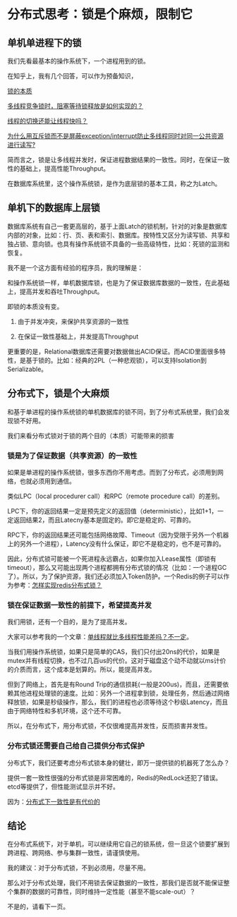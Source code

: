 # 分布式思考：锁是个麻烦，限制它

## 单机单进程下的锁

我们先看最基本的操作系统下，一个进程用到的锁。

在知乎上，我有几个回答，可以作为预备知识，

[锁的本质](https://www.zhihu.com/question/461351872/answer/1930585878)

[多线程竞争锁时，阻塞等待锁释放是如何实现的？](https://www.zhihu.com/question/461385626/answer/1911994921)

[线程的切换还能让线程快吗？](https://www.zhihu.com/question/453408768/answer/1847958654)

[为什么用互斥锁而不是屏蔽exception/interrupt防止多线程同时对同一公共资源进行读写?](https://www.zhihu.com/question/452878311/answer/1819897531)

简而言之，锁是让多线程并发时，保证进程数据结果的一致性。同时，在保证一致性的基础上，提高性能Throughput。

在数据库系统里，这个操作系统锁，是作为底层锁的基本工具，称之为Latch。

## 单机下的数据库上层锁

数据库系统有自己一套更高层的，基于上面Latch的锁机制，针对的对象是数据库内部的对象，比如：行、页、表和索引、数据库。按特性又区分为读写锁、共享和独占锁、意向锁。也具有操作系统锁不具备的一些高级特性，比如：死锁的监测和恢复。

我不是一个这方面有经验的程序员，我的理解是：

和操作系统锁一样，单机数据库锁，也是为了保证数据库数据的一致性，在此基础上，提高并发和吞吐Throughput。

即锁的本质没有变。

1. 由于并发冲突，来保护共享资源的一致性

2. 在保证一致性基础上，并发提高Throughput

更重要的是，Relational数据库还需要对数据做出ACID保证。而ACID里面很多特性，是基于锁的。比如：经典的2PL（一种悲观锁），可以支持Isolation到Serializable。

## 分布式下，锁是个大麻烦

和基于单进程的操作系统锁的单机数据库的锁不同，到了分布式系统里，我们会发现锁不好用。

我们来看分布式锁对于锁的两个目的（本质）可能带来的损害

### 锁是为了保证数据（共享资源）的一致性

如果是单进程的操作系统锁，很多东西你不用考虑。而到了分布式，必须用到网络，也就必须用到通信。

类似LPC（local procedurer call）和RPC（remote procedure call）的差别。

LPC下，你的返回结果一定是预先定义的返回值（deterministic），比如1+1，一定返回结果2，而且Latecny基本是固定的。即它是稳定的、可靠的。

RPC下，你的返回结果还可能包括网络故障、Timeout（因为受限于另外一个机器上的另外一个进程），Latency没有什么保证，即它不是稳定的，也不是可靠的。

因此，分布式锁可能被一个死进程永远霸占，如果你加入Lease属性（即锁有timeout），那么又可能出现两个进程都拥有分布式锁的情况（比如：一个进程GC了）。所以，为了保护资源，我们还必须加入Token防护。一个Redis的例子可以作为参考：[怎样实现redis分布式锁？](https://www.zhihu.com/question/300767410/answer/1931519430)

### 锁在保证数据一致性的前提下，希望提高并发

我们用锁，还有一个目的，是为了提高并发。

大家可以参考我的一个文章：[单线程就比多线程性能差吗？不一定](https://zhuanlan.zhihu.com/p/397039359)。

当我们用操作系统锁，如果只是简单的CAS，我们只付出20ns的代价，如果是mutex并有线程切换，也不过几百us的代价。这对于磁盘这个动不动就以ms计价的介质而言，这个成本是划算的。所以，能提高并发。

但到了网络上，首先是有Round Trip的通信损耗(一般是200us)，而且，还需要依赖其他进程处理锁的速度。比如：另外一个进程拿到锁，处理任务，然后通过网络释放锁，如果是秒级操作，那么，我们的进程也必须等待这个秒级Latency，而且由于网络特性和多机环境，这个还不可靠。

所以，在分布式下，用分布式锁，不仅很难提高并发性，反而损害并发性。

### 分布式锁还需要自己给自己提供分布式保护

分布式下，我们还要考虑分布式锁本身的健壮，即万一提供锁的机器死了怎么办？

提供一套一致性很强的分布式锁是非常困难的，Redis的RedLock还犯了错误。etcd等提供了，但性能测试显示并不好。

因为：[分布式下一致性是有代价的](cost-of-consistency.md)

## 结论

在分布式系统下，对于单机，可以继续用它自己的锁系统，但一旦这个锁要扩展到跨进程、跨网络、参与集群一致性，请谨慎使用。

我的建议：对于分布式锁，不到必须用，尽量不用。

那么对于分布式处理，我们不用锁去保证数据的一致性，那我们是否就不能保证整个集群的数据的可靠性，同时维持一定性能（甚至不能scale-out）？

不是的，请看下一页。
